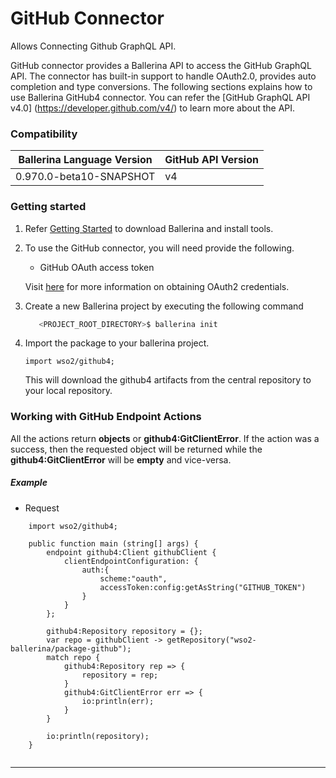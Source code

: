 # GitHub Connector

Allows Connecting Github GraphQL API. 

GitHub connector provides a Ballerina API to access the GitHub GraphQL API. 
The connector has built-in support to handle OAuth2.0, provides auto completion and type conversions. The following 
sections explains how to use Ballerina GitHub4 connector. You can refer the [GitHub GraphQL API v4.0]
(https://developer.github.com/v4/) to learn more about the API. 

### Compatibility

|Ballerina Language Version | GitHub API Version |
|------------------| ------------------ |
|0.970.0-beta10-SNAPSHOT | v4 |


### Getting started
1) Refer [Getting Started](https://ballerina.io/learn/getting-started/) to download Ballerina and install tools.

2) To use the GitHub connector, you will need provide the following.
    -   GitHub OAuth access token
    
    Visit [here](https://developer.github.com/v4/guides/forming-calls/#authenticating-with-graphql) for more information on obtaining OAuth2 credentials.
    
3) Create a new Ballerina project by executing the following command
    ```bash
       <PROJECT_ROOT_DIRECTORY>$ ballerina init
    ```
4) Import the package to your ballerina project.
    ```ballerina
    import wso2/github4;
    ```
    This will download the github4 artifacts from the central repository to your local repository.



### Working with GitHub Endpoint Actions

All the actions return **objects** or **github4:GitClientError**. If the action was a success, then the requested object will be returned while the **github4:GitClientError** will be **empty** and vice-versa.

##### Example
* Request 
```ballerina
    import wso2/github4;

    public function main (string[] args) {
        endpoint github4:Client githubClient {
            clientEndpointConfiguration: {
                auth:{
                    scheme:"oauth",
                    accessToken:config:getAsString("GITHUB_TOKEN")
                }
            }
        };
    
        github4:Repository repository = {};
        var repo = githubClient -> getRepository("wso2-ballerina/package-github");
        match repo {
            github4:Repository rep => {
                repository = rep;
            }
            github4:GitClientError err => {
                io:println(err);
            }
        }
    
        io:println(repository);
    }
    
```
***